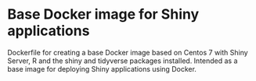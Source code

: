 Base Docker image for Shiny applications
========================================

Dockerfile for creating a base Docker image based on Centos 7 with Shiny Server, R and the shiny and tidyverse packages installed. Intended as a base image for deploying Shiny applications using Docker.

